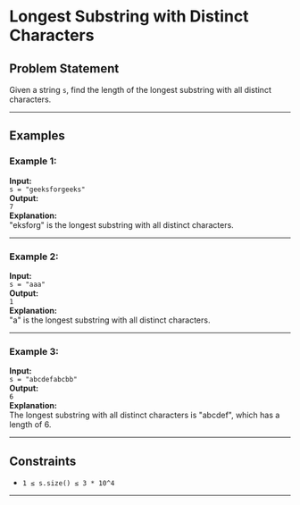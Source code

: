 # Longest Substring with Distinct Characters

## Problem Statement
Given a string `s`, find the length of the longest substring with all distinct characters.

---

## Examples

### Example 1:
**Input:**  
`s = "geeksforgeeks"`  
**Output:**  
`7`  
**Explanation:**  
"eksforg" is the longest substring with all distinct characters.

---

### Example 2:
**Input:**  
`s = "aaa"`  
**Output:**  
`1`  
**Explanation:**  
"a" is the longest substring with all distinct characters.

---

### Example 3:
**Input:**  
`s = "abcdefabcbb"`  
**Output:**  
`6`  
**Explanation:**  
The longest substring with all distinct characters is "abcdef", which has a length of 6.

---

## Constraints
- `1 ≤ s.size() ≤ 3 * 10^4`

---